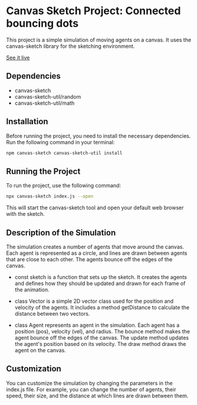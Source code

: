 # Canvas Sketch Project: Connected bouncing dots
This project is a simple simulation of moving agents on a canvas. It uses the canvas-sketch library for the sketching environment.

[See it live](https://codesandbox.io/s/bouncing-dots-zjy8s7?file=/src/index.js)

## Dependencies

- canvas-sketch
- canvas-sketch-util/random
- canvas-sketch-util/math

## Installation

Before running the project, you need to install the necessary dependencies. Run the following command in your terminal:

```bash
npm canvas-sketch canvas-sketch-util install

```

## Running the Project
To run the project, use the following command:

```bash
npx canvas-sketch index.js --open
```

This will start the canvas-sketch tool and open your default web browser with the sketch.

## Description of the Simulation
The simulation creates a number of agents that move around the canvas. Each agent is represented as a circle, and lines are drawn between agents that are close to each other. The agents bounce off the edges of the canvas.

- const sketch is a function that sets up the sketch. It creates the agents and defines how they should be updated and drawn for each frame of the animation.

- class Vector is a simple 2D vector class used for the position and velocity of the agents. It includes a method getDistance to calculate the distance between two vectors.

- class Agent represents an agent in the simulation. Each agent has a position (pos), velocity (vel), and radius. The bounce method makes the agent bounce off the edges of the canvas. The update method updates the agent's position based on its velocity. The draw method draws the agent on the canvas.

## Customization
You can customize the simulation by changing the parameters in the index.js file. For example, you can change the number of agents, their speed, their size, and the distance at which lines are drawn between them.